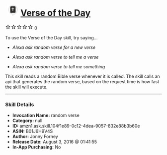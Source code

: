 # &nbsp;<img src="skill_icon" alt="Verse of the Day icon" width="36"> [Verse of the Day](http://alexa.amazon.com/#skills/amzn1.ask.skill.104f1e89-0c12-4dea-9057-832e88b3b60e)
![0 stars](../../images/ic_star_border_black_18dp_1x.png)![0 stars](../../images/ic_star_border_black_18dp_1x.png)![0 stars](../../images/ic_star_border_black_18dp_1x.png)![0 stars](../../images/ic_star_border_black_18dp_1x.png)![0 stars](../../images/ic_star_border_black_18dp_1x.png) 0

To use the Verse of the Day skill, try saying...

* *Alexa ask random verse for a new verse*

* *Alexa ask random verse to tell me a verse*

* *Alexa ask random verse to tell me something*

This skill reads a random Bible verse whenever it is called. The skill calls an api that generates the random verse, based on the request time is how fast the skill will execute.

***

### Skill Details

* **Invocation Name:** random verse
* **Category:** null
* **ID:** amzn1.ask.skill.104f1e89-0c12-4dea-9057-832e88b3b60e
* **ASIN:** B01J6H9V4S
* **Author:** Jonny Forney
* **Release Date:** August 3, 2016 @ 01:41:55
* **In-App Purchasing:** No
